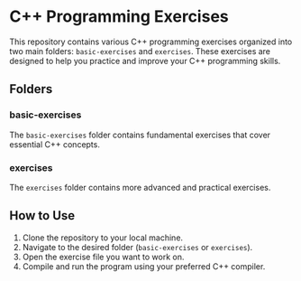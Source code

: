 # C++ Programming Exercises

This repository contains various C++ programming exercises organized into two main folders: `basic-exercises` and `exercises`. These exercises are designed to help you practice and improve your C++ programming skills.

## Folders

### basic-exercises

The `basic-exercises` folder contains fundamental exercises that cover essential C++ concepts.

### exercises

The `exercises` folder contains more advanced and practical exercises. 

## How to Use

1. Clone the repository to your local machine.
2. Navigate to the desired folder (`basic-exercises` or `exercises`).
3. Open the exercise file you want to work on.
4. Compile and run the program using your preferred C++ compiler.

